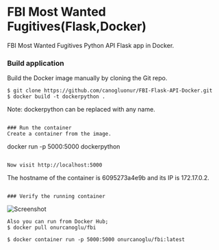 # FBI Most Wanted Fugitives(Flask,Docker)
FBI Most Wanted Fugitives Python API Flask app in Docker.

### Build application
Build the Docker image manually by cloning the Git repo.
```
$ git clone https://github.com/canogluonur/FBI-Flask-API-Docker.git
$ docker build -t dockerpython . 
```
Note: dockerpython can be replaced with any name.

```

### Run the container
Create a container from the image.
```
docker run -p 5000:5000 dockerpython 
```

Now visit http://localhost:5000
```
 The hostname of the container is 6095273a4e9b and its IP is 172.17.0.2. 
```

### Verify the running container

```
![Screenshot](https://user-images.githubusercontent.com/58385909/193022232-e7938a35-ea47-440f-8f06-cfc955b89797.png)

```
Also you can run from Docker Hub;
$ docker pull onurcanoglu/fbi

$ docker container run -p 5000:5000 onurcanoglu/fbi:latest
```
